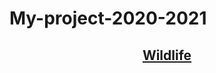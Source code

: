 # My-project-2020-2021
## <div style="text-align:center">[Wildlife](https://rolling-scopes-school.github.io/ckachok-JSFE2021Q1/wildlife/)</div>